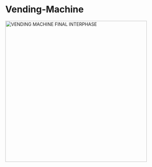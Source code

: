 # Vending-Machine

<img width="442" alt="VENDING MACHINE FINAL INTERPHASE" src="https://github.com/user-attachments/assets/ccee4d81-022e-4f2e-8f78-640bd9108dcb">
